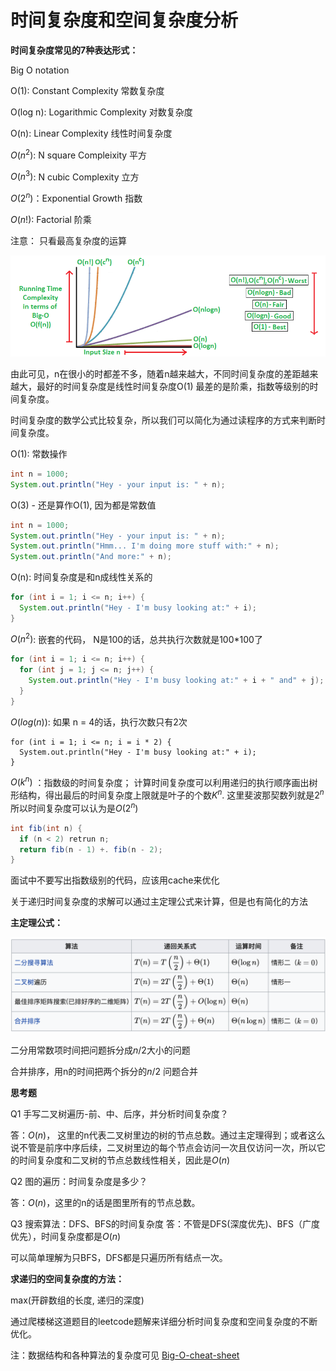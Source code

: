 # 时间复杂度和空间复杂度分析



**时间复杂度常见的7种表达形式：**

Big O notation

O(1): Constant Complexity 常数复杂度

O(log n): Logarithmic Complexity 对数复杂度

O(n): Linear Complexity 线性时间复杂度

$O(n^2)$: N square Compleixity 平方

$O(n^3)$: N cubic Complexity 立方

$O(2^n)$：Exponential Growth 指数

$O(n!)$: Factorial 阶乘

注意： 只看最高复杂度的运算







![bigonotation](Week0.assets/bigonotation.png)



由此可见，n在很小的时都差不多，随着n越来越大，不同时间复杂度的差距越来越大，最好的时间复杂度是线性时间复杂度O(1) 最差的是阶乘，指数等级别的时间复杂度。



时间复杂度的数学公式比较复杂，所以我们可以简化为通过读程序的方式来判断时间复杂度。

O(1): 常数操作

```java
int n = 1000;
System.out.println("Hey - your input is: " + n);
```

O(3) - 还是算作O(1), 因为都是常数值

```java
int n = 1000;
System.out.println("Hey - your input is: " + n);
System.out.println("Hmm... I'm doing more stuff with:" + n);
System.out.println("And more:" + n);
```

O(n): 时间复杂度是和n成线性关系的

```java
for (int i = 1; i <= n; i++) {
  System.out.println("Hey - I'm busy looking at:" + i);
}
```

$O(n^2)$: 嵌套的代码， N是100的话，总共执行次数就是100*100了

```java
for (int i = 1; i <= n; i++) {
  for (int j = 1; j <= n; j++) {
    System.out.println("Hey - I'm busy looking at:" + i + " and" + j);
  }
}
```

$O(log(n))$: 如果 n = 4的话，执行次数只有2次

```
for (int i = 1; i <= n; i = i * 2) {
  System.out.println("Hey - I'm busy looking at:" + i);
}
```

$O(k^n)$ ：指数级的时间复杂度； 计算时间复杂度可以利用递归的执行顺序画出树形结构，得出最后的时间复杂度上限就是叶子的个数$K^n$. 这里斐波那契数列就是$2^n$ 所以时间复杂度可以认为是$O(2^n)$

```java
int fib(int n) {
  if (n < 2) retrun n;
  return fib(n - 1) +. fib(n - 2);
}
```

面试中不要写出指数级别的代码，应该用cache来优化

关于递归时间复杂度的求解可以通过主定理公式来计算，但是也有简化的方法



**主定理公式：**

![](Week0.assets/Screen%20Shot%202020-04-22%20at%201.52.29%20PM.png)

二分用常数项时间把问题拆分成$n/2$大小的问题

合并排序，用n的时间把两个拆分的$n/2$ 问题合并



**思考题**

Q1 手写二叉树遍历-前、中、后序，并分析时间复杂度？

答：$O(n)$， 这里的n代表二叉树里边的树的节点总数。通过主定理得到；或者这么说不管是前序中序后续，二叉树里边的每个节点会访问一次且仅访问一次，所以它的时间复杂度和二叉树的节点总数线性相关，因此是$O(n)$ 

Q2 图的遍历：时间复杂度是多少？ 

答：$O(n)$，这里的n的话是图里所有的节点总数。

 Q3 搜索算法：DFS、BFS的时间复杂度 答：不管是DFS(深度优先)、BFS（广度优先），时间复杂度都是$O(n)$

可以简单理解为只BFS，DFS都是只遍历所有结点一次。



**求递归的空间复杂度的方法：**

max(开辟数组的长度, 递归的深度)

通过爬楼梯这道题目的leetcode题解来详细分析时间复杂度和空间复杂度的不断优化。



注：数据结构和各种算法的复杂度可见 [Big-O-cheat-sheet]( https:///?dark-mode=true)

